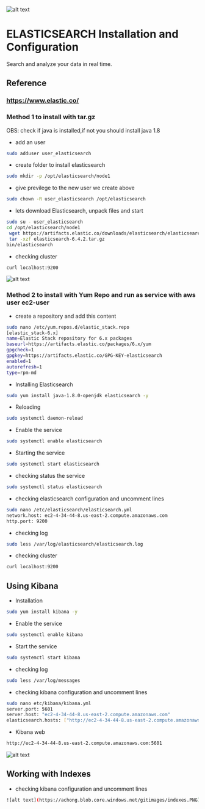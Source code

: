 

![alt text](https://achong.blob.core.windows.net/gitimages/elastic_stack.PNG)

# ELASTICSEARCH Installation and Configuration
Search and analyze your data in real time.

## Reference 
###  https://www.elastic.co/


### Method 1 to install with tar.gz

OBS: check if java is installed,if not you should install java 1.8

* add an user
```bash
sudo adduser user_elasticsearch
```

* create folder to install elasticsearch
```bash
sudo mkdir -p /opt/elasticsearch/node1 
```

* give previlege to the new user we create above
```bash
sudo chown -R user_elasticsearch /opt/elasticsearch
```

* lets download Elasticsearch, unpack files and start 
```bash
sudo su - user_elasticsearch
cd /opt/elasticsearch/node1
 wget https://artifacts.elastic.co/downloads/elasticsearch/elasticsearch-6.4.2.tar.gz
 tar -xzf elasticsearch-6.4.2.tar.gz
bin/elasticsearch
```

* checking cluster
```bash
curl localhost:9200
```
![alt text](https://achong.blob.core.windows.net/gitimages/elastic_install.PNG)


### Method 2 to install with Yum Repo and run as service with aws user ec2-user

* create a repository and add this content
```bash
sudo nano /etc/yum.repos.d/elastic_stack.repo
[elastic_stack-6.x]
name=Elastic Stack repository for 6.x packages
baseurl=https://artifacts.elastic.co/packages/6.x/yum
gpgcheck=1
gpgkey=https://artifacts.elastic.co/GPG-KEY-elasticsearch
enabled=1
autorefresh=1
type=rpm-md
```

* Installing Elasticsearch
```bash
sudo yum install java-1.8.0-openjdk elasticsearch -y
```

* Reloading
```bash
sudo systemctl daemon-reload
```

* Enable the service
```bash
sudo systemctl enable elasticsearch
```

* Starting the service
```bash
sudo systemctl start elasticsearch
```

* checking status the service
```bash
sudo systemctl status elasticsearch
```

* checking elasticsearch configuration and uncomment lines
```bash
sudo nano /etc/elasticsearch/elasticsearch.yml
network.host: ec2-4-34-44-8.us-east-2.compute.amazonaws.com
http.port: 9200
```

* checking log
```bash
sudo less /var/log/elasticsearch/elasticsearch.log
```

* checking cluster
```bash
curl localhost:9200
```

## Using Kibana

* Installation
```bash
sudo yum install kibana -y
```

* Enable the service
```bash
sudo systemctl enable kibana
```

* Start the service
```bash
sudo systemctl start kibana
```

* checking log
```bash
sudo less /var/log/messages
```

* checking kibana configuration and uncomment lines
```bash
sudo nano etc/kibana/kibana.yml
server.port: 5601
server.host: "ec2-4-34-44-8.us-east-2.compute.amazonaws.com"
elasticsearch.hosts: ["http://ec2-4-34-44-8.us-east-2.compute.amazonaws.com:9200"]
```

* Kibana web
```bash
http://ec2-4-34-44-8.us-east-2.compute.amazonaws.com:5601
```
![alt text](https://achong.blob.core.windows.net/gitimages/kibana.PNG)


## Working with Indexes

* checking kibana configuration and uncomment lines
```bash
![alt text](https://achong.blob.core.windows.net/gitimages/indexes.PNG)
```
